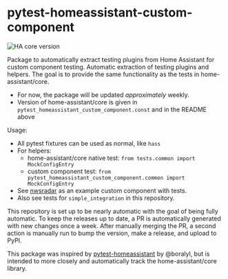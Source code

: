 # pytest-homeassistant-custom-component

![HA core version](https://img.shields.io/static/v1?label=HA+core+version&message=0.117.0.dev0&labelColor=blue)

Package to automatically extract testing plugins from Home Assistant for custom component testing.
Automatic extraction of testing plugins and helpers.
The goal is to provide the same functionality as the tests in home-assistant/core.

* For now, the package will be updated _approximately_ weekly.
* Version of home-assistant/core is given in `pytest_homeassistant_custom_component.const` and in the README above

Usage:
* All pytest fixtures can be used as normal, like `hass`
* For helpers:
  * home-assistant/core native test: `from tests.common import MockConfigEntry`
  * custom component test: `from pytest_homeassistant_custom_component.common import MockConfigEntry`
* See [nwsradar](https://github.com/MatthewFlamm/nwsradar) as an example custom component with tests.
* Also see tests for `simple_integration` in this repository.

This repository is set up to be nearly automatic with the goal of being fully automatic.
To keep the releases up to date, a PR is automatically generated with new changes once a week.
After manually merging the PR, a second action is manually run to bump the version, make a release, and upload to PyPI.

This package was inspired by [pytest-homeassistant](https://github.com/boralyl/pytest-homeassistant) by @boralyl, but is intended to more closely and automatically track the home-assistant/core library.
